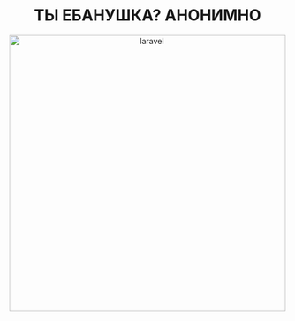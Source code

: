 <h1 align="center">ТЫ ЕБАНУШКА? АНОНИМНО</h1>
<center>
<img src="https://www-uploads.scaleway.com/Private_Networks_Illustration_Banner_563f9cbbf3.webp" alt=" laravel" width="500" height="500"/>

